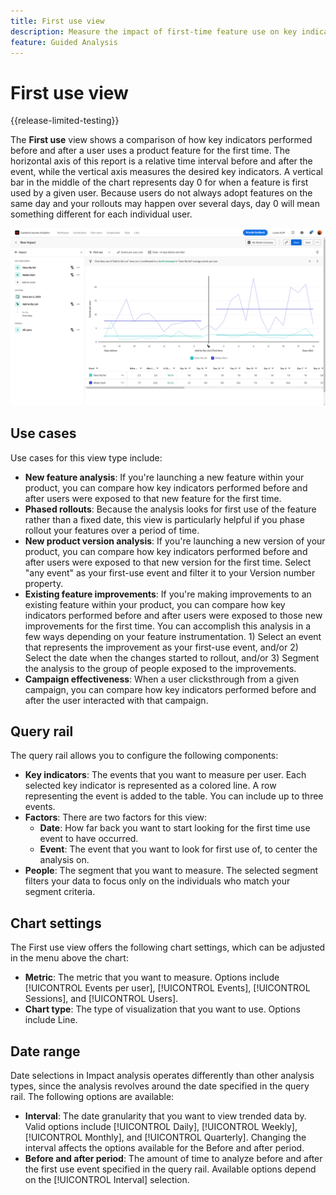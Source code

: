 ```yaml
---
title: First use view
description: Measure the impact of first-time feature use on key indicators.
feature: Guided Analysis
---
```

# First use view

{{release-limited-testing}}

The **First use** view shows a comparison of how key indicators performed before and after a user uses a product feature for the first time. The horizontal axis of this report is a relative time interval before and after the event, while the vertical axis measures the desired key indicators. A vertical bar in the middle of the chart represents day 0 for when a feature is first used by a given user. Because users do not always adopt features on the same day and your rollouts may happen over several days, day 0 will mean something different for each individual user.

![Release](../assets/first-use.png)

## Use cases

Use cases for this view type include:

* **New feature analysis**: If you're launching a new feature within your product, you can compare how key indicators performed before and after users were exposed to that new feature for the first time. 
* **Phased rollouts**: Because the analysis looks for first use of the feature rather than a fixed date, this view is particularly helpful if you phase rollout your features over a period of time.
* **New product version analysis**: If you're launching a new version of your product, you can compare how key indicators performed before and after users were exposed to that new version for the first time. Select "any event" as your first-use event and filter it to your Version number property.
* **Existing feature improvements**: If you're making improvements to an existing feature within your product, you can compare how key indicators performed before and after users were exposed to those new improvements for the first time. You can accomplish this analysis in a few ways depending on your feature instrumentation. 1) Select an event that represents the improvement as your first-use event, and/or 2) Select the date when the changes started to rollout, and/or 3) Segment the analysis to the group of people exposed to the improvements. 
* **Campaign effectiveness**: When a user clicksthrough from a given campaign, you can compare how key indicators performed before and after the user interacted with that campaign.

## Query rail

The query rail allows you to configure the following components:

* **Key indicators**: The events that you want to measure per user. Each selected key indicator is represented as a colored line. A row representing the event is added to the table. You can include up to three events.
* **Factors**: There are two factors for this view:
  * **Date**: How far back you want to start looking for the first time use event to have occurred.
  * **Event**: The event that you want to look for first use of, to center the analysis on. 
* **People**: The segment that you want to measure. The selected segment filters your data to focus only on the individuals who match your segment criteria.

## Chart settings

The First use view offers the following chart settings, which can be adjusted in the menu above the chart:

* **Metric**: The metric that you want to measure. Options include [!UICONTROL Events per user], [!UICONTROL Events], [!UICONTROL Sessions], and [!UICONTROL Users].
* **Chart type**: The type of visualization that you want to use. Options include Line.

## Date range

Date selections in Impact analysis operates differently than other analysis types, since the analysis revolves around the date specified in the query rail. The following options are available:

* **Interval**: The date granularity that you want to view trended data by. Valid options include [!UICONTROL Daily], [!UICONTROL Weekly], [!UICONTROL Monthly], and [!UICONTROL Quarterly]. Changing the interval affects the options available for the Before and after period.
* **Before and after period**: The amount of time to analyze before and after the first use event specified in the query rail. Available options depend on the [!UICONTROL Interval] selection.
